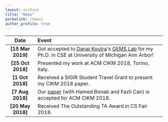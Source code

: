 ```yaml
---
layout: archive
title: "News"
permalink: /news/
author_profile: true
---
```



| Date                |    Event |
| :-------------------: | :-------------------------------------------------------- |
| **[15 Mar 2019]**    |  Got accepted to [Danai Koutra](http://web.eecs.umich.edu/~dkoutra/)'s [GEMS Lab](https://gemslab.github.io/) for my Ph.D. in CSE at University of Michigan Ann Arbor! |
| **[25 Oct 2018]**    | Presented my work at ACM CIKM 2018, Torino, Italy. |
| **[1 Oct 2018]**   |   Received a SIGIR Student Travel Grant to present my CIKM 2018 paper. |
| **[7 Aug 2018]**   |   Our [paper](/publications/#2018) (with Hamed Bonab and Fazli Can) is accepted for ACM CIKM 2018. |
| **[20 May 2018]**  |   Received The Outstanding TA Award in CS Fair 2018. |
